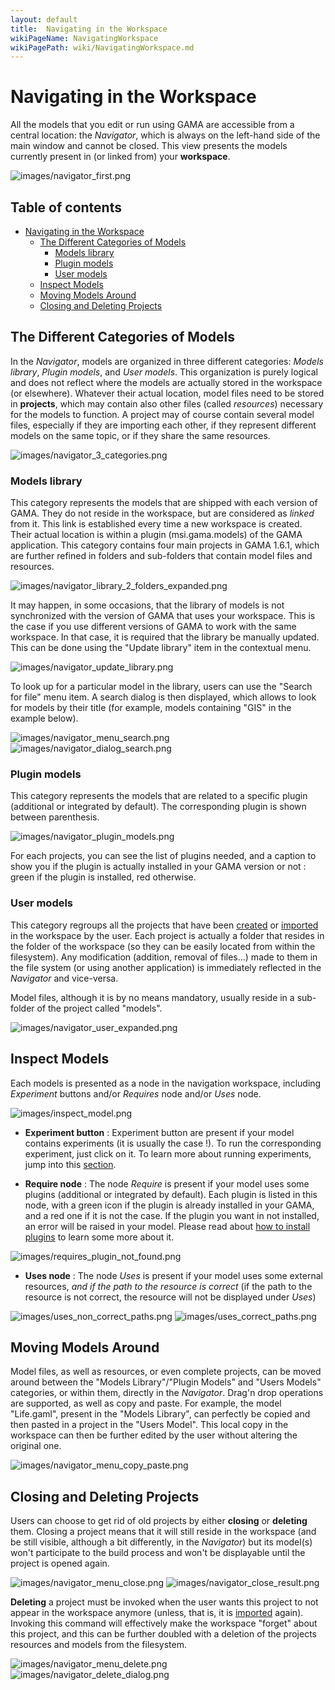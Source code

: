 ```yaml
---
layout: default
title:  Navigating in the Workspace
wikiPageName: NavigatingWorkspace
wikiPagePath: wiki/NavigatingWorkspace.md
---
```


# Navigating in the Workspace

All the models that you edit or run using GAMA are accessible from a central location: the _Navigator_, which is always on the left-hand side of the main window and cannot be closed. This view presents the models currently present in (or linked from) your **workspace**.

![images/navigator_first.png](resources/images/workspaceProjectsAndModels/navigator_first.png)

## Table of contents 

* [Navigating in the Workspace](#navigating-in-the-workspace)
	* [The Different Categories of Models](#the-different-categories-of-models)
		* [Models library](#models-library)
		* [Plugin models](#plugin-models)
		* [User models](#user-models)
	* [Inspect Models](#inspect-models)
	* [Moving Models Around](#moving-models-around)
	* [Closing and Deleting Projects](#closing-and-deleting-projects)


## The Different Categories of Models

In the _Navigator_, models are organized in three different categories: _Models library_, _Plugin models_, and _User models_. This organization is purely logical and does not reflect where the models are actually stored in the workspace (or elsewhere). Whatever their actual location, model files need to be stored in **projects**, which may contain also other files (called _resources_) necessary for the models to function. A project may of course contain several model files, especially if they are importing each other, if they represent different models on the same topic, or if they share the same resources.

![images/navigator_3_categories.png](resources/images/workspaceProjectsAndModels/navigator_3_categories.png)

### Models library

This category represents the models that are shipped with each version of GAMA. They do not reside in the workspace, but are considered as _linked_ from it. This link is established every time a new workspace is created. Their actual location is within a plugin (msi.gama.models) of the GAMA application. This category contains four main projects in GAMA 1.6.1, which are further refined in folders and sub-folders that contain model files and resources.

![images/navigator_library_2_folders_expanded.png](resources/images/workspaceProjectsAndModels/navigator_library_2_folders_expanded.png)

It may happen, in some occasions, that the library of models is not synchronized with the version of GAMA that uses your workspace. This is the case if you use different versions of GAMA to work with the same workspace. In that case, it is required that the library be manually updated. This can be done using the "Update library" item in the contextual menu.

![images/navigator_update_library.png](resources/images/workspaceProjectsAndModels/navigator_update_library.png)


To look up for a particular model in the library, users can use the "Search for file" menu item. A search dialog is then displayed, which allows to look for models by their title (for example, models containing "GIS" in the example below).


![images/navigator_menu_search.png](resources/images/workspaceProjectsAndModels/navigator_menu_search.png)
![images/navigator_dialog_search.png](resources/images/workspaceProjectsAndModels/navigator_dialog_search.png)

### Plugin models

This category represents the models that are related to a specific plugin (additional or integrated by default). The corresponding plugin is shown between parenthesis.

![images/navigator_plugin_models.png](resources/images/workspaceProjectsAndModels/navigator_plugin_models.png)

For each projects, you can see the list of plugins needed, and a caption to show you if the plugin is actually installed in your GAMA version or not : green if the plugin is installed, red otherwise.

### User models

This category regroups all the projects that have been [created](GamlEditorGeneralities) or [imported](ImportingModels) in the workspace by the user. Each project is actually a folder that resides in the folder of the workspace (so they can be easily located from within the filesystem). Any modification (addition, removal of files...) made to them in the file system (or using another application) is immediately reflected in the _Navigator_ and vice-versa.

Model files, although it is by no means mandatory, usually reside in a sub-folder of the project called "models".

![images/navigator_user_expanded.png](resources/images/workspaceProjectsAndModels/navigator_user_expanded.png)

## Inspect Models

Each models is presented as a node in the navigation workspace, including _Experiment_ buttons and/or _Requires_ node and/or _Uses_ node.

![images/inspect_model.png](resources/images/workspaceProjectsAndModels/inspect_model.png)

* **Experiment button** : Experiment button are present if your model contains experiments (it is usually the case !). To run the corresponding experiment, just click on it. To learn more about running experiments, jump into this [section](LaunchingExperiments).

* **Require node** : The node _Require_ is present if your model uses some plugins (additional or integrated by default). Each plugin is listed in this node, with a green icon if the plugin is already installed in your GAMA, and a red one if it is not the case. If the plugin you want in not installed, an error will be raised in your model. Please read about [how to install plugins](InstallingPlugins) to learn some more about it.

![images/requires_plugin_not_found.png](resources/images/workspaceProjectsAndModels/requires_plugin_not_found.png)

* **Uses node** : The node _Uses_ is present if your model uses some external resources, *and if the path to the resource is correct* (if the path to the resource is not correct, the resource will not be displayed under _Uses_)

![images/uses_non_correct_paths.png](resources/images/workspaceProjectsAndModels/uses_non_correct_paths.png)
![images/uses_correct_paths.png](resources/images/workspaceProjectsAndModels/uses_correct_paths.png)

## Moving Models Around
Model files, as well as resources, or even complete projects, can be moved around between the "Models Library"/"Plugin Models" and "Users Models" categories, or within them, directly in the _Navigator_. Drag'n drop operations are supported, as well as copy and paste. For example, the model "Life.gaml", present in the "Models Library", can perfectly be copied and then pasted in a project in the "Users Model". This local copy in the workspace can then be further edited by the user without altering the original one.

![images/navigator_menu_copy_paste.png](resources/images/workspaceProjectsAndModels/navigator_menu_copy_paste.png)


## Closing and Deleting Projects
Users can choose to get rid of old projects by either **closing** or **deleting** them. Closing a project means that it will still reside in the workspace (and be still visible, although a bit differently, in the _Navigator_) but its model(s) won't participate to the build process and won't be displayable until the project is opened again.

![images/navigator_menu_close.png](resources/images/workspaceProjectsAndModels/navigator_menu_close.png)
![images/navigator_close_result.png](resources/images/workspaceProjectsAndModels/navigator_close_result.png)

**Deleting** a project must be invoked when the user wants this project to not appear in the workspace anymore (unless, that is, it is [imported](ImportingModels) again). Invoking this command will effectively make the workspace "forget" about this project, and this can be further doubled with a deletion of the projects resources and models from the filesystem.

![images/navigator_menu_delete.png](resources/images/workspaceProjectsAndModels/navigator_menu_delete.png)
![images/navigator_delete_dialog.png](resources/images/workspaceProjectsAndModels/navigator_delete_dialog.png)

